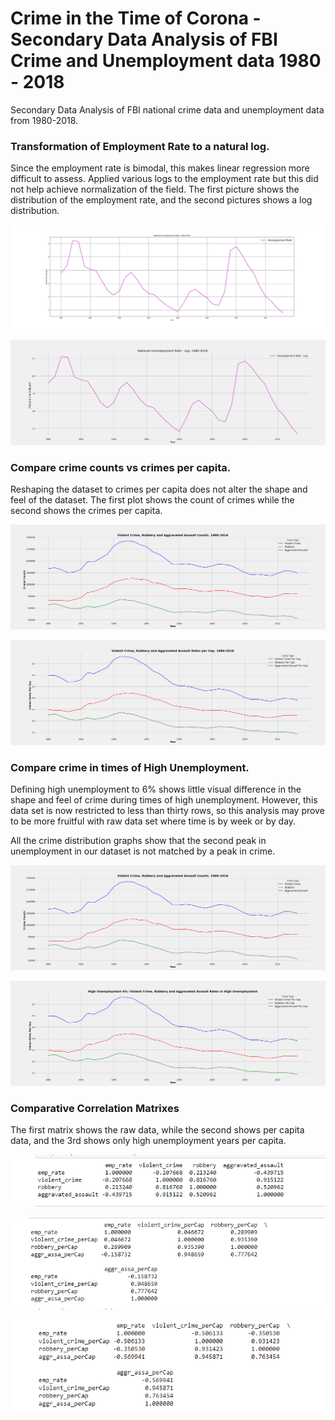 # Crime in the Time of Corona - Secondary Data Analysis of FBI Crime and Unemployment data 1980 - 2018
Secondary Data Analysis of FBI national crime data and unemployment data from 1980-2018.

### Transformation of Employment Rate to a natural log.

 Since the employment rate is bimodal, this makes linear regression more difficult to assess. Applied various logs to the employment rate but this did not help achieve normalization of the field. The first picture shows the distribution of the employment rate, and the second pictures shows a log distribution. 

![](Images/EDA-UnemploymentRateSummary.png)



![](Images/SecondaryAnalysis-UnemploymentRateLogTransform.png)



### Compare crime counts vs  crimes per capita. 

Reshaping the dataset to crimes per capita does not alter the shape and feel of the dataset. The first plot shows the count of crimes while the second shows the crimes per capita.

![](Images/ExploratoryAnalysis_CrimesOfInterest.png)

![](Images/SecondaryAnalysis_CrimesOfInterestPerCapita.png)



### Compare crime in times of High Unemployment. 

Defining high unemployment to 6% shows little visual difference in the shape and feel of crime during times of high unemployment. However, this data set is now restricted to less than thirty rows, so this analysis may prove to be more fruitful with raw data set where time is by week or by day.

All the crime distribution graphs show that the second peak in unemployment in our dataset is not matched by a peak in crime.

![](Images/ExploratoryAnalysis_CrimesOfInterest.png)





![](Images/SecondaryAnalysis_CrimesInTimesoFHighUemployment.png)



### Comparative Correlation Matrixes

The first matrix shows the raw data, while the second shows per capita data, and the 3rd shows only high unemployment years per capita.

![](Images/Correlation_Matrix_CrimesOfInterest.png)

![](Images/Secondary_Analysis_per_Capita_Correlation_Matrix.png)

![](Images/Secondary_Analysis_High_Emp_Correlation_Matrix.png)